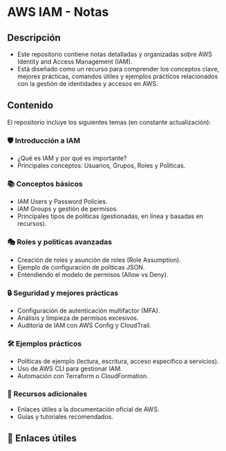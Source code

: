 # AWS IAM - Notas

## Descripción
- Este repositorio contiene notas detalladas y organizadas sobre AWS Identity and Access Management (IAM). 
- Está diseñado como un recurso para comprender los conceptos clave, mejores prácticas, comandos útiles y ejemplos prácticos relacionados con la gestión de identidades y accesos en AWS.

## Contenido
El repositorio incluye los siguientes temas (en constante actualización):
### 🛡️ Introducción a IAM
- ¿Qué es IAM y por qué es importante?
- Principales conceptos: Usuarios, Grupos, Roles y Políticas.

### 📚 Conceptos básicos
- IAM Users y Password Policies.
- IAM Groups y gestión de permisos.
- Principales tipos de políticas (gestionadas, en línea y basadas en recursos).

### 🎭 Roles y políticas avanzadas
- Creación de roles y asunción de roles (Role Assumption).
- Ejemplo de configuración de políticas JSON.
- Entendiendo el modelo de permisos (Allow vs Deny).

### 🔒 Seguridad y mejores prácticas
- Configuración de autenticación multifactor (MFA).
- Análisis y limpieza de permisos excesivos.
- Auditoría de IAM con AWS Config y CloudTrail.

### 🛠️ Ejemplos prácticos
- Políticas de ejemplo (lectura, escritura, acceso específico a servicios).
- Uso de AWS CLI para gestionar IAM.
- Automación con Terraform o CloudFormation.

### 🔑 Recursos adicionales
- Enlaces útiles a la documentación oficial de AWS.
- Guías y tutoriales recomendados.


## 🔗 Enlaces útiles
[]()

